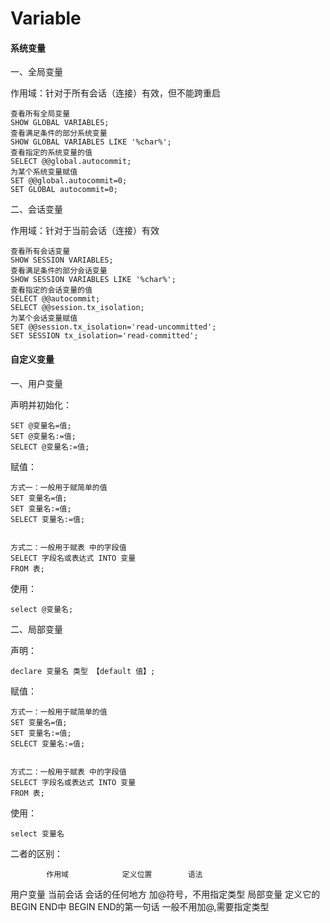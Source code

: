 # Variable

#### 系统变量

一、全局变量

作用域：针对于所有会话（连接）有效，但不能跨重启

```text
查看所有全局变量
SHOW GLOBAL VARIABLES;
查看满足条件的部分系统变量
SHOW GLOBAL VARIABLES LIKE '%char%';
查看指定的系统变量的值
SELECT @@global.autocommit;
为某个系统变量赋值
SET @@global.autocommit=0;
SET GLOBAL autocommit=0;
```

二、会话变量

作用域：针对于当前会话（连接）有效

```text
查看所有会话变量
SHOW SESSION VARIABLES;
查看满足条件的部分会话变量
SHOW SESSION VARIABLES LIKE '%char%';
查看指定的会话变量的值
SELECT @@autocommit;
SELECT @@session.tx_isolation;
为某个会话变量赋值
SET @@session.tx_isolation='read-uncommitted';
SET SESSION tx_isolation='read-committed';
```

#### 自定义变量

一、用户变量

声明并初始化：

```text
SET @变量名=值;
SET @变量名:=值;
SELECT @变量名:=值;
```

赋值：

```text
方式一：一般用于赋简单的值
SET 变量名=值;
SET 变量名:=值;
SELECT 变量名:=值;


方式二：一般用于赋表 中的字段值
SELECT 字段名或表达式 INTO 变量
FROM 表;
```

使用：

```text
select @变量名;
```

二、局部变量

声明：

```text
declare 变量名 类型 【default 值】;
```

赋值：

```text
方式一：一般用于赋简单的值
SET 变量名=值;
SET 变量名:=值;
SELECT 变量名:=值;


方式二：一般用于赋表 中的字段值
SELECT 字段名或表达式 INTO 变量
FROM 表;
```

使用：

```text
select 变量名
```

二者的区别：

```text
        作用域            定义位置        语法
```

用户变量 当前会话 会话的任何地方 加@符号，不用指定类型 局部变量 定义它的BEGIN END中 BEGIN END的第一句话 一般不用加@,需要指定类型

